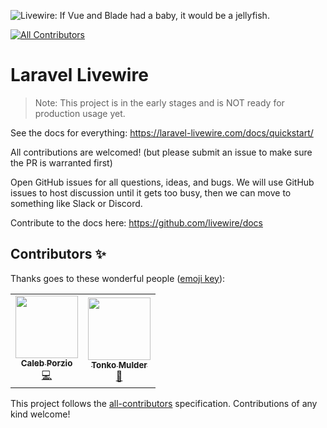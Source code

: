 ![Livewire: If Vue and Blade had a baby, it would be a jellyfish.](github_banner.png)
<!-- ALL-CONTRIBUTORS-BADGE:START - Do not remove or modify this section -->
[![All Contributors](https://img.shields.io/badge/all_contributors-2-orange.svg?style=flat-square)](#contributors-)
<!-- ALL-CONTRIBUTORS-BADGE:END -->

# Laravel Livewire

> Note: This project is in the early stages and is NOT ready for production usage yet.

See the docs for everything: https://laravel-livewire.com/docs/quickstart/

All contributions are welcomed! (but please submit an issue to make sure the PR is warranted first)

Open GitHub issues for all questions, ideas, and bugs. We will use GitHub issues to host discussion until it gets too busy, then we can move to something like Slack or Discord.

Contribute to the docs here: https://github.com/livewire/docs

## Contributors ✨

Thanks goes to these wonderful people ([emoji key](https://allcontributors.org/docs/en/emoji-key)):

<!-- ALL-CONTRIBUTORS-LIST:START - Do not remove or modify this section -->
<!-- prettier-ignore-start -->
<!-- markdownlint-disable -->
<table>
  <tr>
    <td align="center"><a href="http://calebporzio.com"><img src="https://avatars2.githubusercontent.com/u/3670578?v=4" width="100px;" alt=""/><br /><sub><b>Caleb Porzio</b></sub></a><br /><a href="https://github.com/livewire/livewire/commits?author=calebporzio" title="Code">💻</a></td>
    <td align="center"><a href="https://www.tonkomulder.nl"><img src="https://avatars3.githubusercontent.com/u/27585?v=4" width="100px;" alt=""/><br /><sub><b>Tonko Mulder</b></sub></a><br /><a href="https://github.com/livewire/livewire/commits?author=Treggats" title="Documentation">📖</a></td>
  </tr>
</table>

<!-- markdownlint-enable -->
<!-- prettier-ignore-end -->
<!-- ALL-CONTRIBUTORS-LIST:END -->

This project follows the [all-contributors](https://github.com/all-contributors/all-contributors) specification. Contributions of any kind welcome!